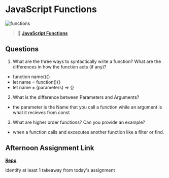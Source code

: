 # JavaScript Functions

![functions](https://bcw.blob.core.windows.net/public/img/function-anatomy.jpg)

> **📖 [JavaScript Functions](https://codeworksacademy.com/fs-student-guide/resources/wk2/02-Functions)**

## Questions

1. What are the three ways to syntactically write a function? What are the differences in how the function acts (if any)?
- function name(){}
- let name = function(){}
- let name = (parameters) => {} 

2. What is the difference between Parameters and Arguments?
- the parameter is the Name that you call a function while an argument is what it recieves from const

3. What are higher order functions? Can you provide an example?
- when a function calls and excecutes another function like a filter or find.

## Afternoon Assignment Link

**[Repo](https://github.com/Randyhall91/warehouse)**

Identify at least 1 takeaway from today's assignment
